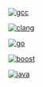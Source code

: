 [![gcc](https://github.com/rainmaker6/codes/actions/workflows/gcc.yml/badge.svg?branch=master)](https://github.com/rainmaker6/codes/actions/workflows/gcc.yml)

[![clang](https://github.com/rainmaker6/codes/actions/workflows/clang.yml/badge.svg?branch=master)](https://github.com/rainmaker6/codes/actions/workflows/clang.yml) 

[![go](https://github.com/rainmaker6/codes/actions/workflows/go.yml/badge.svg?branch=master)](https://github.com/rainmaker6/codes/actions/workflows/go.yml)

[![boost](https://github.com/rainmaker6/codes/actions/workflows/boost.yml/badge.svg?branch=master)](https://github.com/rainmaker6/codes/actions/workflows/boost.yml)

[![java](https://github.com/rainmaker6/codes/actions/workflows/java.yml/badge.svg?branch=master)](https://github.com/rainmaker6/codes/actions/workflows/java.yml)